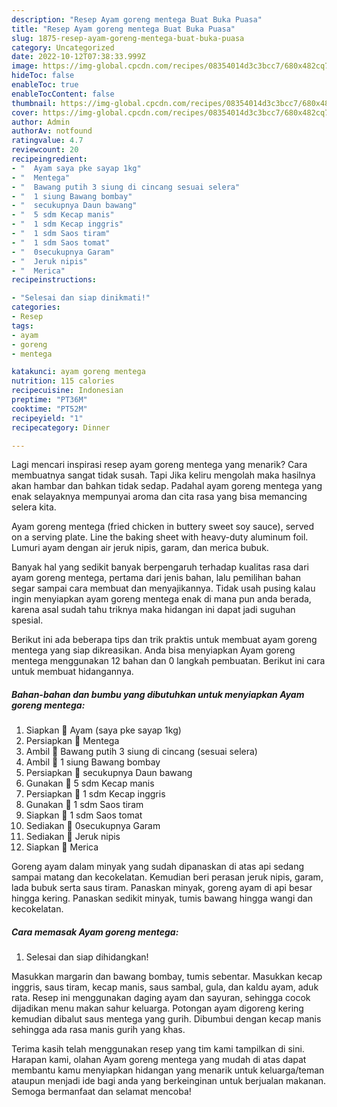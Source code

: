 ```yaml
---
description: "Resep Ayam goreng mentega Buat Buka Puasa"
title: "Resep Ayam goreng mentega Buat Buka Puasa"
slug: 1875-resep-ayam-goreng-mentega-buat-buka-puasa
category: Uncategorized
date: 2022-10-12T07:38:33.999Z
image: https://img-global.cpcdn.com/recipes/08354014d3c3bcc7/680x482cq70/ayam-goreng-mentega-foto-resep-utama.jpg
hideToc: false
enableToc: true
enableTocContent: false
thumbnail: https://img-global.cpcdn.com/recipes/08354014d3c3bcc7/680x482cq70/ayam-goreng-mentega-foto-resep-utama.jpg
cover: https://img-global.cpcdn.com/recipes/08354014d3c3bcc7/680x482cq70/ayam-goreng-mentega-foto-resep-utama.jpg
author: Admin
authorAv: notfound
ratingvalue: 4.7
reviewcount: 20
recipeingredient:
- "  Ayam saya pke sayap 1kg"
- "  Mentega"
- "  Bawang putih 3 siung di cincang sesuai selera"
- "  1 siung Bawang bombay"
- "  secukupnya Daun bawang"
- "  5 sdm Kecap manis"
- "  1 sdm Kecap inggris"
- "  1 sdm Saos tiram"
- "  1 sdm Saos tomat"
- "  0secukupnya Garam"
- "  Jeruk nipis"
- "  Merica"
recipeinstructions:

- "Selesai dan siap dinikmati!"
categories:
- Resep
tags:
- ayam
- goreng
- mentega

katakunci: ayam goreng mentega 
nutrition: 115 calories
recipecuisine: Indonesian
preptime: "PT36M"
cooktime: "PT52M"
recipeyield: "1"
recipecategory: Dinner

---
```



Lagi mencari inspirasi resep ayam goreng mentega yang menarik? Cara membuatnya sangat tidak susah. Tapi Jika keliru mengolah maka hasilnya akan hambar dan bahkan tidak sedap. Padahal ayam goreng mentega yang enak selayaknya mempunyai aroma dan cita rasa yang bisa memancing selera kita.


Ayam goreng mentega (fried chicken in buttery sweet soy sauce), served on a serving plate. Line the baking sheet with heavy-duty aluminum foil. Lumuri ayam dengan air jeruk nipis, garam, dan merica bubuk.

Banyak hal yang sedikit banyak berpengaruh terhadap kualitas rasa dari ayam goreng mentega, pertama dari jenis bahan, lalu pemilihan bahan segar sampai cara membuat dan menyajikannya. Tidak usah pusing kalau ingin menyiapkan ayam goreng mentega enak di mana pun anda berada, karena asal sudah tahu triknya maka hidangan ini dapat jadi suguhan spesial.


Berikut ini ada beberapa tips dan trik praktis untuk membuat ayam goreng mentega yang siap dikreasikan. Anda bisa menyiapkan Ayam goreng mentega menggunakan 12 bahan dan 0 langkah pembuatan. Berikut ini cara untuk membuat hidangannya.

<!--inarticleads1-->

##### Bahan-bahan dan bumbu yang dibutuhkan untuk menyiapkan Ayam goreng mentega:

1. Siapkan  🍗 Ayam (saya pke sayap 1kg)
1. Persiapkan  🍗 Mentega
1. Ambil  🍗 Bawang putih 3 siung di cincang (sesuai selera)
1. Ambil  🍗 1 siung Bawang bombay
1. Persiapkan  🍗 secukupnya Daun bawang
1. Gunakan  🍗 5 sdm Kecap manis
1. Persiapkan  🍗 1 sdm Kecap inggris
1. Gunakan  🍗 1 sdm Saos tiram
1. Siapkan  🍗 1 sdm Saos tomat
1. Sediakan  🍗 0secukupnya Garam
1. Sediakan  🍗 Jeruk nipis
1. Siapkan  🍗 Merica


Goreng ayam dalam minyak yang sudah dipanaskan di atas api sedang sampai matang dan kecokelatan. Kemudian beri perasan jeruk nipis, garam, lada bubuk serta saus tiram. Panaskan minyak, goreng ayam di api besar hingga kering. Panaskan sedikit minyak, tumis bawang hingga wangi dan kecokelatan. 

<!--inarticleads2-->

##### Cara memasak Ayam goreng mentega:


1. Selesai dan siap dihidangkan!

Masukkan margarin dan bawang bombay, tumis sebentar. Masukkan kecap inggris, saus tiram, kecap manis, saus sambal, gula, dan kaldu ayam, aduk rata. Resep ini menggunakan daging ayam dan sayuran, sehingga cocok dijadikan menu makan sahur keluarga. Potongan ayam digoreng kering kemudian dibalut saus mentega yang gurih. Dibumbui dengan kecap manis sehingga ada rasa manis gurih yang khas. 

Terima kasih telah menggunakan resep yang tim kami tampilkan di sini. Harapan kami, olahan Ayam goreng mentega yang mudah di atas dapat membantu kamu menyiapkan hidangan yang menarik untuk keluarga/teman ataupun menjadi ide bagi anda yang berkeinginan untuk berjualan makanan. Semoga bermanfaat dan selamat mencoba!
